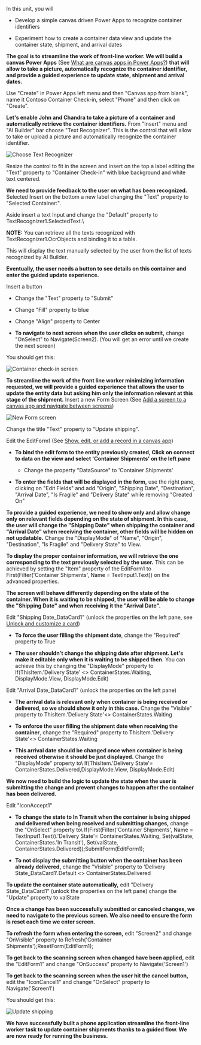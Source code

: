 In this unit, you will

-   Develop a simple canvas driven Power Apps to recognize container identifiers

-   Experiment how to create a container data view and update the container state, shipment, and arrival dates

**The goal is to streamline the work of front-line worker. We will build a canvas Power Apps** (See [What are canvas apps in Power Apps?](https://docs.microsoft.com/powerapps/maker/canvas-apps/getting-started)) **that will allow to take a picture, automatically recognize the container identifier, and provide a guided experience to update state, shipment and arrival dates.**

Use "Create" in Power Apps left menu and then "Canvas app from blank", name it Contoso Container Check-in, select "Phone" and then click on "Create".

**Let's enable John and Chandra to take a picture of a container and automatically retrieve the container identifiers.** From "Insert" menu and "AI Builder" bar choose "Text Recognizer". This is the control that will allow to take or upload a picture and automatically recognize the container identifier.

![Choose Text Recognizer](../media/image10.png)

Resize the control to fit in the screen and insert on the top a label editing the "Text" property to "Container Check-in" with blue background and white text centered.

**We need to provide feedback to the user on what has been recognized.** Selected Insert on the bottom a new label changing the "Text" property to "Selected Container:".

Aside insert a text Input and change the "Default" property to TextRecognizer1.SelectedText.\

**NOTE:** You can retrieve all the texts recognized with TextRecognizer1.OcrObjects and binding it to a table.

This will display the text manually selected by the user from the list of texts recognized by AI Builder.

**Eventually, the user needs a button to see details on this container and enter the guided update experience.**

Insert a button

-   Change the "Text" property to "Submit"

-   Change "Fill" property to blue

-   Change "Align" property to Center

-   **To navigate to next screen when the user clicks on submit,** change "OnSelect" to Navigate(Screen2). (You will get an error until we create the next screen)

You should get this:

![Container check-in screen](../media/image11.png)

**To streamline the work of the front line worker minimizing information requested, we will provide a guided experience that allows the user to update the entity data but asking him only the information relevant at this stage of the shipment.** Insert a new Form Screen (See [Add a screen to a canvas app and navigate between screens](https://docs.microsoft.com/powerapps/maker/canvas-apps/add-screen-context-variables))

![New Form screen](../media/image12.png)

Change the title "Text" property to "Update shipping".

Edit the EditForm1 (See [Show, edit, or add a record in a canvas app](https://docs.microsoft.com/powerapps/maker/canvas-apps/add-form))

-   **To bind the edit form to the entity previously created, Click on connect to data on the view and select 'Container Shipments' on the left pane**

    -   Change the property "DataSource" to 'Container Shipments'

-   **To enter the fields that will be displayed in the form,** use the right pane, clicking on "Edit Fields" and add "Origin", "Shipping Date", "Destination", "Arrival Date", "Is Fragile" and "Delivery State" while removing "Created On"

**To provide a guided experience, we need to show only and allow change only on relevant fields depending on the state of shipment. In this case, the user will change the "Shipping Date" when shipping the container and "Arrival Date" when receiving the container, other fields will be hidden on not updatable.** Change the "DisplayMode" of "Name", "Origin", "Destination", "Is Fragile" and "Delivery State" to View.

**To display the proper container information, we will retrieve the one corresponding to the text previously selected by the user.** This can be achieved by setting the "Item" property of the EditForm1 to First(Filter(\'Container Shipments\', Name = TextInput1.Text)) on the advanced properties.

**The screen will behave differently depending on the state of the container. When it is waiting to be shipped, the user will be able to change the "Shipping Date" and when receiving it the "Arrival Date".**

Edit "Shipping Date\_DataCard1" (unlock the properties on the left pane, see [Unlock and customize a card](https://docs.microsoft.com/powerapps/maker/canvas-apps/customize-card#unlock-and-customize-a-card))

-   **To force the user filling the shipment date**, change the "Required" property to True

-   **The user shouldn't change the** **shipping date after shipment. Let's make it editable only when it is waiting to be shipped then.**
    You can achieve this by changing the "DisplayMode" property to If(ThisItem.\'Delivery State\' \<\> ContainerStates.Waiting, DisplayMode.View, DisplayMode.Edit)

Edit "Arrival Date\_DataCard1" (unlock the properties on the left pane)

-   **The arrival data is relevant only when container is being received or delivered, so we should show it only in this case.** Change the "Visible" property to ThisItem.\'Delivery State\'\<\> ContainerStates.Waiting

-   **To enforce the user filling the shipment date when receiving the container**, change the "Required" property to ThisItem.\'Delivery State\'\<\> ContainerStates.Waiting

-   **This arrival date should be changed once when container is being received otherwise it should be just displayed.** Change the "DisplayMode" property to\ If(ThisItem.\'Delivery State\'= ContainerStates.Delivered,DisplayMode.View, DisplayMode.Edit)

**We now need to build the logic to update the state when the user is submitting the change and prevent changes to happen after the container has been delivered.**

Edit "IconAccept1"

-   **To change the state to In Transit when the container is being shipped and delivered when being received and submitting changes,** change the "OnSelect" property to\ If(First(Filter(\'Container Shipments\', Name = TextInput1.Text)).\'Delivery State\'= ContainerStates.Waiting, Set(valState, ContainerStates.\'In Transit\'), Set(valState, ContainerStates.Delivered));SubmitForm(EditForm1);

-   **To not display the submitting button when the container has been already delivered,** change the "Visible" property to \'Delivery State\_DataCard1\'.Default \<\> ContainerStates.Delivered

**To update the container state automatically,** edit "Delivery State\_DataCard1" (unlock the properties on the left pane) change the "Update" property to valState

**Once a change has been successfully submitted or canceled changes, we need to navigate to the previous screen. We also need to ensure the form is reset each time we enter screen.**

**To refresh the form when entering the screen,** edit "Screen2" and change "OnVisible" property to Refresh(\'Container Shipments\');ResetForm(EditForm1);

**To get back to the scanning screen when changed have been applied,** edit the "EditForm1" and change "OnSuccess" property to Navigate(\'Screen1\')

**To get back to the scanning screen when the user hit the cancel button,** edit the "IconCancel1" and change "OnSelect" property to Navigate(\'Screen1\')

You should get this:

![Update shipping](../media/image13.png)

**We have successfully built a phone application streamline the front-line worker task to update container shipments thanks to a guided flow. We are now ready for running the business.**
